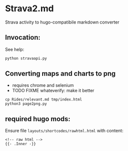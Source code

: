 # Strava2.md

Strava activity to hugo-compatibile markdown converter

## Invocation:

See help:

```bash
python stravaapi.py
```

## Converting maps and charts to png

- requires chrome and selenium
- TODO FIXME whateverify: make it better

```
cp Rides/relevant.md tmp/index.html
python3 page2png.py
```

## required hugo mods:

Ensure file `layouts/shortcodes/rawhtml.html` with content:
```
<!-- raw html -->
{{- .Inner -}}
```